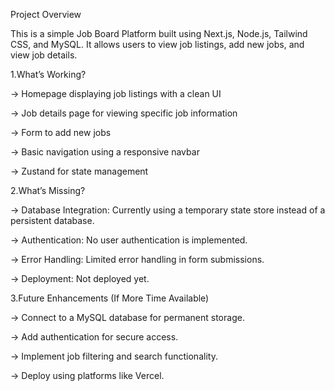 
Project Overview

This is a simple Job Board Platform built using Next.js, Node.js, Tailwind CSS, and MySQL. It allows users to view job listings, add new jobs, and view job details.

1.What’s Working?

-> Homepage displaying job listings with a clean UI

-> Job details page for viewing specific job information

-> Form to add new jobs

-> Basic navigation using a responsive navbar

-> Zustand for state management

2.What’s Missing?

-> Database Integration: Currently using a temporary state store instead of a persistent database.

-> Authentication: No user authentication is implemented.

-> Error Handling: Limited error handling in form submissions.

-> Deployment: Not deployed yet.

3.Future Enhancements (If More Time Available)

-> Connect to a MySQL database for permanent storage.

-> Add authentication for secure access.

-> Implement job filtering and search functionality.

-> Deploy using platforms like Vercel.
